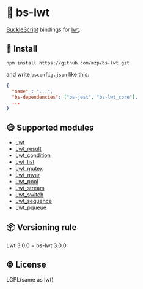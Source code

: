 # :twisted_rightwards_arrows: bs-lwt
[BuckleScript](https://github.com/bloomberg/bucklescript) bindings for [lwt](https://github.com/ocsigen/lwt).

## :gift: Install

```
npm install https://github.com/mzp/bs-lwt.git
```

and write `bsconfig.json` like this:

```json
{
  "name" : "...",
  "bs-dependencies": ["bs-jest", "bs-lwt_core"],
  ...
}
```

## :smile: Supported modules

 * [Lwt](https://ocsigen.org/lwt/3.0.0/api/Lwt)
 * [Lwt_result](https://ocsigen.org/lwt/3.0.0/api/Lwt_result)
 * [Lwt_condition](https://ocsigen.org/lwt/3.0.0/api/Lwt_condition)
 * [Lwt_list](https://ocsigen.org/lwt/3.0.0/api/Lwt_list)
 * [Lwt_mutex](https://ocsigen.org/lwt/3.0.0/api/Lwt_mutex)
 * [Lwt_mvar](https://ocsigen.org/lwt/3.0.0/api/Lwt_mvar)
 * [Lwt_pool](https://ocsigen.org/lwt/3.0.0/api/Lwt_pool)
 * [Lwt_stream](https://ocsigen.org/lwt/3.0.0/api/Lwt_stream)
 * [Lwt_switch](https://ocsigen.org/lwt/3.0.0/api/Lwt_switch)
 * [Lwt_sequence](https://ocsigen.org/lwt/3.0.0/api/Lwt_sequence)
 * [Lwt_pqueue](https://ocsigen.org/lwt/3.0.0/api/Lwt_pqueue)

## :package: Versioning rule
Lwt 3.0.0 = bs-lwt 3.0.0

## :copyright: License
LGPL(same as lwt)
